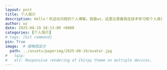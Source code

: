 ```yaml
---
layout: post
title: 个人简介
description: Hello！欢迎访问我的个人博客。我是wz，这里记录着我在技术学习和个人成长路上的所思所得。
author: wz
date: 2025-08-19 18:13:00 +0800
categories: [个人简介]
# tags: [Git command]
pin: True
image:  # 缩略图显示
  path: ../assets/paperimg/2025-08-19/avatar.jpg
#   lqip: 
#   alt: Responsive rendering of Chirpy theme on multiple devices.
---
```



